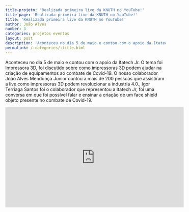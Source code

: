 ```yaml
---
title-projeto: 'Realizada primeira live da KNUTH no YouTube!'
title-page: 'Realizada primeira live da KNUTH no YouTube!'
title: 'Realizada primeira live da KNUTH no YouTube!'
author: João Alves
number: 3
categories: projetos eventos
layout: post
description: 'Aconteceu no dia 5 de maio e contou com o apoio da Itatech Jr. O tema foi Impressora 3D, foi discutido sobre como impressoras 3D podem ajudar na criação de equipamentos ao combate de Covid-19. O nosso colaborador João Alves Mendonça Junior contou a mais de 200 pessoas que assistiram a live como impressoras 3D podem revolucionar a industria 4.0.'
permalink: /:categories/:title.html
---
```


Aconteceu no dia 5 de maio e contou com o apoio da Itatech Jr. O tema foi Impressora 3D, foi discutido sobre como impressoras 3D podem ajudar na criação de equipamentos ao combate de Covid-19. O nosso colaborador João Alves Mendonça Junior contou a mais de 200 pessoas que assistiram a live como impressoras 3D podem revolucionar a industria 4.0., Igor Terriaga Santos foi o colaborador que representou a Itatech Jr, foi uma conversa em que foi possível falar e ensinar a criação de um face shield objeto presente no combate de Covid-19.

<div class="video-sobre">
   <iframe width="560" height="315" 
      src="https://www.youtube.com/embed/TTW3E3OQLAE" frameborder="0" 
      allow="accelerometer; autoplay; encrypted-media;
      gyroscope; picture-in-picture" allowfullscreen>[
   </iframe>
</div>